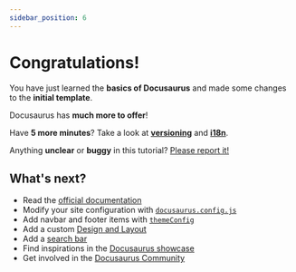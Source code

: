 ```yaml
---
sidebar_position: 6
---
```


# Congratulations!

You have just learned the **basics of Docusaurus** and made some changes to the **initial
template**.

Docusaurus has **much more to offer**!

Have **5 more minutes**? Take a look at **[versioning](../tutorial-extras/manage-docs-versions.md)**
and **[i18n](../tutorial-extras/translate-your-site.md)**.

Anything **unclear** or **buggy** in this tutorial?
[Please report it!](https://github.com/facebook/docusaurus/discussions/4610)

## What's next?

- Read the [official documentation](https://docusaurus.io/)
- Modify your site configuration with
  [`docusaurus.config.js`](https://docusaurus.io/docs/api/docusaurus-config)
- Add navbar and footer items with
  [`themeConfig`](https://docusaurus.io/docs/api/themes/configuration)
- Add a custom [Design and Layout](https://docusaurus.io/docs/styling-layout)
- Add a [search bar](https://docusaurus.io/docs/search)
- Find inspirations in the [Docusaurus showcase](https://docusaurus.io/showcase)
- Get involved in the [Docusaurus Community](https://docusaurus.io/community/support)
